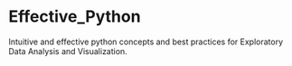 # Effective_Python
Intuitive and effective python concepts and best practices for Exploratory Data Analysis and Visualization.
